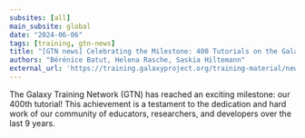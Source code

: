 ```yaml
---
subsites: [all]
main_subsite: global
date: "2024-06-06"
tags: [training, gtn-news]
title: "[GTN news] Celebrating the Milestone: 400 Tutorials on the Galaxy Training Network!"
authors: "Bérénice Batut, Helena Rasche, Saskia Hiltemann"
external_url: 'https://training.galaxyproject.org/training-material/news/2024/06/06/400-tutorials-milestone.html'
---
```


The Galaxy Training Network (GTN) has reached an exciting milestone: our 400th tutorial! This achievement is a testament to the dedication and hard work of our community of educators, researchers, and developers over the last 9 years.

